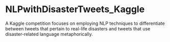 # NLPwithDisasterTweets_Kaggle
A Kaggle competition focuses on employing NLP techniques to differentiate between tweets that pertain to real-life disasters and tweets that use disaster-related language metaphorically.

